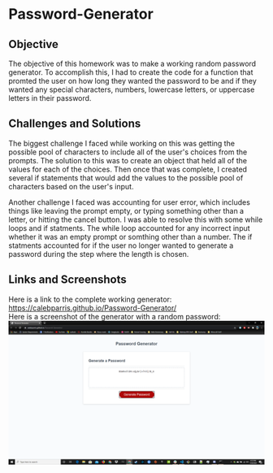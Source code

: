 # Password-Generator

## Objective
The objective of this homework was to make a working random password generator. To accomplish this, I had to create the code for a function that promted the user on how long they wanted the password to be and if they wanted any special characters, numbers, lowercase letters, or uppercase letters in their password.

## Challenges and Solutions
The biggest challenge I faced while working on this was getting the possible pool of characters to include all of the user's choices from the prompts. The solution to this was to create an object that held all of the values for each of the choices. Then once that was complete, I created several if statements that would add the values to the possible pool of characters based on the user's input.

Another challenge I faced was accounting for user error, which includes things like leaving the prompt empty, or typing something other than a letter, or hitting the cancel button. I was able to resolve this with some while loops and if statments. The while loop accounted for any incorrect input whether it was an empty prompt or somthing other than a number. The if statments accounted for if the user no longer wanted to generate a password during the step where the length is chosen.

## Links and Screenshots
Here is a link to the complete working generator: https://calebparris.github.io/Password-Generator/ <br/>
Here is a screenshot of the generator with a random password: <br/> ![Working Password Generator](https://github.com/CalebParris/Password-Generator/blob/master/assets/images/Password-Generator.png)
